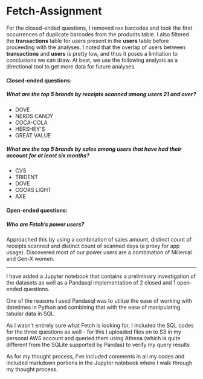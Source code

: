 # Fetch-Assignment

For the closed-ended questions, I removed `nan` barcodes and took the first occurrences of duplicate barcodes from the products table. I also filtered the **transactions** table for users present in the **users** table before proceeding with the analyses. I noted that the overlap of users between **transactions** and **users** is pretty low, and thus it poses a limitation to conclusions we can draw. At best, we use the following analysis as a directional tool to get more data for future analyses.

#### Closed-ended questions:

##### What are the top 5 brands by receipts scanned among users 21 and over?

* DOVE
* NERDS CANDY
* COCA-COLA
* HERSHEY'S
* GREAT VALUE

##### What are the top 5 brands by sales among users that have had their account for at least six months?

* CVS
* TRIDENT
* DOVE
* COORS LIGHT
* AXE

#### Open-ended questions:

##### Who are Fetch’s power users?

Approached this by using a combination of sales amount, distinct count of receipts scanned and distinct count of scanned days (a proxy for app usage). Discovered most of our power users are a combination of Millenial and Gen-X women.

___

I have added a Jupyter notebook that contains a preliminary investigation of the datasets
as well as a Pandasql implementation of 2 closed and 1 open-ended questions.

One of the reasons I used Pandasql was to utilize the ease of working with datetimes in
Python and combining that with the ease of manipulating tabular data in SQL.

As I wasn't entirely sure what Fetch is looking for, I included the SQL codes for the three
questions as well - for this I uploaded files on to S3 in my personal AWS account and queried
them using Athena (which is quite different from the SQLite supported by Pandas) to verify
my query results

As for my thought process, I've included comments in all my codes and included markdown
portions in the Jupyter notebook where I walk through my thought process. 
